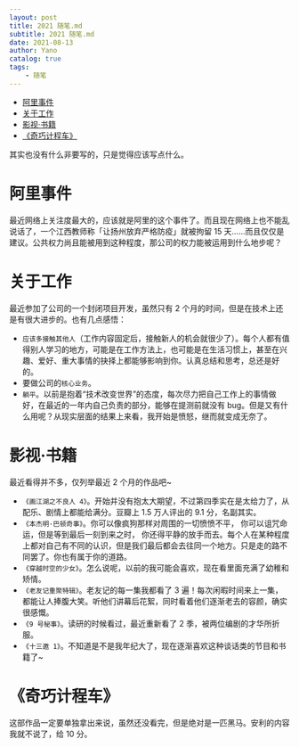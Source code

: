 ```yaml
---
layout: post
title: 2021 随笔.md
subtitle: 2021 随笔.md
date: 2021-08-13
author: Yano
catalog: true
tags:
    - 随笔
---
```


- [阿里事件](#阿里事件)
- [关于工作](#关于工作)
- [影视·书籍](#影视书籍)
- [《奇巧计程车》](#奇巧计程车)

其实也没有什么非要写的，只是觉得应该写点什么。

# 阿里事件

最近网络上关注度最大的，应该就是阿里的这个事件了。而且现在网络上也不能乱说话了，一个江西教师称「让扬州放弃严格防疫」就被拘留 15 天……而且仅仅是建议。公共权力尚且能被用到这种程度，那公司的权力能被运用到什么地步呢？

# 关于工作

最近参加了公司的一个封闭项目开发，虽然只有 2 个月的时间，但是在技术上还是有很大进步的。也有几点感悟：

- `应该多接触其他人`（工作内容固定后，接触新人的机会就很少了）。每个人都有值得别人学习的地方，可能是在工作方法上，也可能是在生活习惯上，甚至在兴趣、爱好、重大事情的抉择上都能够影响到你。认真总结和思考，总还是好的。
- 要做公司的`核心业务`。
- `躺平`。以前是抱着“技术改变世界”的态度，每次尽力把自己工作上的事情做好，在最近的一年内自己负责的部分，能够在提测前就没有 bug。但是又有什么用呢？从现实层面的结果上来看，我开始是愤怒，继而就变成无奈了。

# 影视·书籍

最近看得并不多，仅列举最近 2 个月的作品吧~

- `《画江湖之不良人 4》`。开始并没有抱太大期望，不过第四季实在是太给力了，从配乐、剧情上都能给满分。豆瓣上 1.5 万人评出的 9.1 分，名副其实。
- `《本杰明·巴顿奇事》`。你可以像疯狗那样对周围的一切愤愤不平， 你可以诅咒命运，但是等到最后一刻到来之时， 你还得平静的放手而去。每个人在某种程度上都对自己有不同的认识，但是我们最后都会去往同一个地方。只是走的路不同罢了。你也有属于你的道路。
- `《穿越时空的少女》`。怎么说呢，以前的我可能会喜欢，现在看里面充满了幼稚和矫情。
- `《老友记重聚特辑》`。老友记的每一集我都看了 3 遍！每次闲暇时间来上一集，都能让人捧腹大笑。听他们讲幕后花絮，同时看着他们逐渐老去的容颜，确实很感慨。
- `《9 号秘事》`。读研的时候看过，最近重新看了 2 季，被两位编剧的才华所折服。
- `《十三邀 1》`。不知道是不是我年纪大了，现在逐渐喜欢这种谈话类的节目和书籍了~

# 《奇巧计程车》

这部作品一定要单独拿出来说，虽然还没看完，但是绝对是一匹黑马。安利的内容我就不说了，给 10 分。
